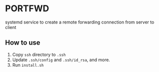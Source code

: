 # PORTFWD

systemd service to create a remote forwarding connection from server to client

## How to use

1. Copy `ssh` directory to `.ssh`
2. Update `.ssh/config` and `.ssh/id_rsa`, and more.
3. Run `install.sh`
